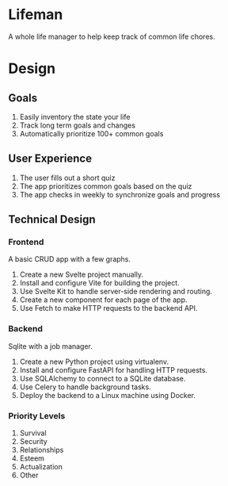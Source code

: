 # Lifeman
A whole life manager to help keep track of common life chores. 

# Design
## Goals
1. Easily inventory the state your life
1. Track long term goals and changes
1. Automatically prioritize 100+ common goals

## User Experience
1. The user fills out a short quiz
2. The app prioritizes common goals based on the quiz
3. The app checks in weekly to synchronize goals and progress

## Technical Design

### Frontend
A basic CRUD app with a few graphs. 

1. Create a new Svelte project manually.
2. Install and configure Vite for building the project.
3. Use Svelte Kit to handle server-side rendering and routing.
4. Create a new component for each page of the app.
5. Use Fetch to make HTTP requests to the backend API.

### Backend
Sqlite with a job manager.

1. Create a new Python project using virtualenv.
2. Install and configure FastAPI for handling HTTP requests.
3. Use SQLAlchemy to connect to a SQLite database.
4. Use Celery to handle background tasks.
5. Deploy the backend to a Linux machine using Docker.

### Priority Levels

1. Survival
2. Security
3. Relationships
4. Esteem
5. Actualization
6. Other